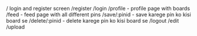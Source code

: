 / login and register screen
/register
/login
/profile - profile page with boards
/feed - feed page with all different pins
/save/:pinid - save karege pin ko kisi board se
/delete/:pinid - delete karege pin ko kisi board se
/logout 
/edit
/upload